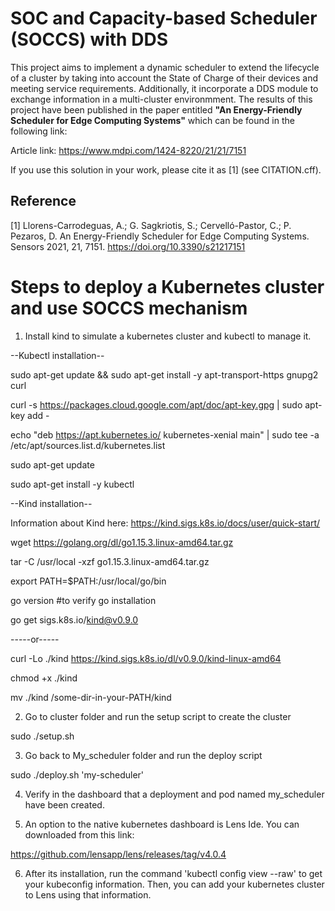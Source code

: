# SOC and Capacity-based Scheduler (SOCCS) with DDS
This project aims to implement a dynamic scheduler to extend the lifecycle of a cluster by taking into account the State of Charge of their devices and meeting service requirements. Additionally, it incorporate a DDS module to exchange information in a multi-cluster environmment. The results of this project have been published in the paper entitled **"An Energy-Friendly Scheduler for Edge Computing Systems"** which can be found in the following link:

Article link: https://www.mdpi.com/1424-8220/21/21/7151

If you use this solution in your work, please cite it as [1] (see CITATION.cff).

## Reference
[1] Llorens-Carrodeguas, A.; G. Sagkriotis, S.; Cervelló-Pastor, C.; P. Pezaros, D. An Energy-Friendly Scheduler for Edge Computing Systems. Sensors 2021, 21, 7151. https://doi.org/10.3390/s21217151

# Steps to deploy a Kubernetes cluster and use SOCCS mechanism

1. Install kind to simulate a kubernetes cluster and kubectl to manage it.

--Kubectl installation--

sudo apt-get update && sudo apt-get install -y apt-transport-https gnupg2 curl

curl -s https://packages.cloud.google.com/apt/doc/apt-key.gpg | sudo apt-key add -

echo "deb https://apt.kubernetes.io/ kubernetes-xenial main" | sudo tee -a /etc/apt/sources.list.d/kubernetes.list

sudo apt-get update

sudo apt-get install -y kubectl

--Kind installation-- 

Information about Kind here: https://kind.sigs.k8s.io/docs/user/quick-start/

wget https://golang.org/dl/go1.15.3.linux-amd64.tar.gz

tar -C /usr/local -xzf go1.15.3.linux-amd64.tar.gz

export PATH=$PATH:/usr/local/go/bin

go version #to verify go installation

go get sigs.k8s.io/kind@v0.9.0

-----or-----

curl -Lo ./kind https://kind.sigs.k8s.io/dl/v0.9.0/kind-linux-amd64

chmod +x ./kind

mv ./kind /some-dir-in-your-PATH/kind

2. Go to cluster folder and run the setup script to create the cluster

sudo ./setup.sh

3. Go back to My_scheduler folder and run the deploy script

sudo ./deploy.sh 'my-scheduler'

4. Verify in the dashboard that a deployment and pod named my_scheduler have been created.

5. An option to the native kubernetes dashboard is Lens Ide. You can downloaded from this link:

https://github.com/lensapp/lens/releases/tag/v4.0.4

6. After its installation, run the command 'kubectl config view --raw' to get your kubeconfig information. Then, you can add your kubernetes cluster to Lens using that information.
